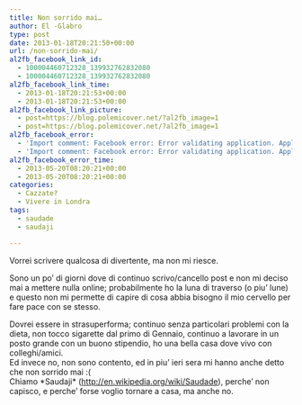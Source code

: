 ```yaml
---
title: Non sorrido mai…
author: El -Glabro
type: post
date: 2013-01-18T20:21:50+00:00
url: /non-sorrido-mai/
al2fb_facebook_link_id:
  - 100004460712328_139932762832080
  - 100004460712328_139932762832080
al2fb_facebook_link_time:
  - 2013-01-18T20:21:53+00:00
  - 2013-01-18T20:21:53+00:00
al2fb_facebook_link_picture:
  - post=https://blog.polemicover.net/?al2fb_image=1
  - post=https://blog.polemicover.net/?al2fb_image=1
al2fb_facebook_error:
  - 'Import comment: Facebook error: Error validating application. Application has been deleted.'
  - 'Import comment: Facebook error: Error validating application. Application has been deleted.'
al2fb_facebook_error_time:
  - 2013-05-20T08:20:21+00:00
  - 2013-05-20T08:20:21+00:00
categories:
  - Cazzate?
  - Vivere in Londra
tags:
  - saudade
  - saudaji

---
```

Vorrei scrivere qualcosa di divertente, ma non mi riesce.

Sono un po&#8217; di giorni dove di continuo scrivo/cancello post e non mi deciso mai a mettere nulla online; probabilmente ho la luna di traverso (o piu&#8217; lune) e questo non mi permette di capire di cosa abbia bisogno il mio cervello per fare pace con se stesso.

Dovrei essere in strasuperforma; continuo senza particolari problemi con la dieta, non tocco sigarette dal primo di Gennaio, continuo a lavorare in un posto grande con un buono stipendio, ho una bella casa dove vivo con colleghi/amici.  
Ed invece no, non sono contento, ed in piu&#8217; ieri sera mi hanno anche detto che non sorrido mai :(  
Chiamo \*Saudaji\* (http://en.wikipedia.org/wiki/Saudade), perche&#8217; non capisco, e perche&#8217; forse voglio tornare a casa, ma anche no.